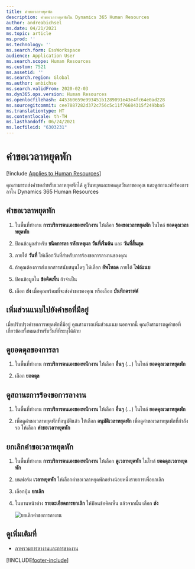 ```yaml
---
title: คำขอเวลาหยุดพัก
description: คำขอเวลาหยุดพักใน Dynamics 365 Human Resources
author: andreabichsel
ms.date: 04/21/2021
ms.topic: article
ms.prod: ''
ms.technology: ''
ms.search.form: EssWorkspace
audience: Application User
ms.search.scope: Human Resources
ms.custom: 7521
ms.assetid: ''
ms.search.region: Global
ms.author: anbichse
ms.search.validFrom: 2020-02-03
ms.dyn365.ops.version: Human Resources
ms.openlocfilehash: 445360659e993451b1289091e43e4fc64e0ad228
ms.sourcegitcommit: cee7887282d372c756c5c11f76684315f249bba5
ms.translationtype: HT
ms.contentlocale: th-TH
ms.lasthandoff: 06/24/2021
ms.locfileid: "6303231"
---
```

# <a name="request-time-off"></a>คำขอเวลาหยุดพัก

[!include [Applies to Human Resources](../includes/applies-to-hr.md)]

คุณสามารถส่งคำขอสำหรับเวลาหยุดพักได้ ดูวันหยุดและยอดดุลวันลาของคุณ และดูสถานะคำร้องการลาใน Dynamics 365 Human Resources

## <a name="request-time-off"></a>คำขอเวลาหยุดพัก

1. ในพื้นที่ทำงาน **การบริการตนเองของพนักงาน** ให้เลือก **ร้องขอเวลาหยุดพัก** ในไทล์ **ยอดดุลเวลาหยุดพัก**

2. ป้อนข้อมูลสำหรับ **ชนิดการลา** **รหัสเหตุผล** **วันที่เริ่มต้น** และ **วันที่สิ้นสุด**

3. ภายใต้ **วันที่** ให้เลือกวันที่สำหรับการร้องขอการลางานของคุณ

4. ถ้าคุณต้องการส่งเอกสารสนับสนุนใดๆ ให้เลือก **อัพโหลด** ภายใต้ **ไฟล์แนบ**

5. ป้อนข้อมูลใน **ข้อคิดเห็น** ถ้าจำเป็น

6. เลือก **ส่ง** เมื่อคุณพร้อมที่จะส่งคำขอของคุณ หรือเลือก **บันทึกดราฟต์**

## <a name="add-an-attachment-to-an-existing-request"></a>เพิ่มส่วนแนบไปยังคำขอที่มีอยู่

เมื่อปรับปรุงคำขอการหยุดพักที่มีอยู่ คุณสามารถเพิ่มส่วนแนบ นอกจากนี้ คุณยังสามารถดูคำขอที่เกี่ยวข้องทั้งหมดสำหรับวันที่ที่ระบุได้ด้วย

## <a name="view-leave-balances"></a>ดูยอดดุลของการลา

1. ในพื้นที่ทำงาน **การบริการตนเองของพนักงาน** ให้เลือก **อื่นๆ** (...) ในไทล์ **ยอดดุลเวลาหยุดพัก**

2. เลือก **ยอดดุล**

## <a name="view-leave-request-status"></a>ดูสถานะการร้องขอการลางาน

1. ในพื้นที่ทำงาน **การบริการตนเองของพนักงาน** ให้เลือก **อื่นๆ** (...) ในไทล์ **ยอดดุลเวลาหยุดพัก**

2. เพื่อดูคำขอเวลาหยุดพักที่อนุมัติแล้ว ให้เลือก **อนุมัติเวลาหยุดพัก** เพื่อดูคำขอเวลาหยุดพักที่กำลังรอ ให้เลือก **คำขอเวลาหยุดพัก**

## <a name="cancel-time-off-requests"></a>ยกเลิกคำขอเวลาหยุดพัก

1. ในพื้นที่ทำงาน **การบริการตนเองของพนักงาน** ให้เลือก **ดูเวลาหยุดพัก** ในไทล์ **ยอดดุลเวลาหยุดพัก**

2. บนฟอร์ม **เวลาหยุดพัก** ให้เลือกคำขอเวลาหยุดพักอย่างน้อยหนึ่งรายการเพื่อยกเลิก

3. เลือกปุ่ม **ยกเลิก**

4. ในบานหน้าต่าง **รายละเอียดการยกเลิก** ให้ป้อนข้อคิดเห็น แล้วจากนั้น เลือก **ส่ง**

   ![ยกเลิกคำขอการลางาน](media/hr-leave-and-absence-cancel.png)

## <a name="see-also"></a>ดูเพิ่มเติมที่

- [ภาพรวมการลางานและการขาดงาน](hr-leave-and-absence-overview.md)


[!INCLUDE[footer-include](../includes/footer-banner.md)]
